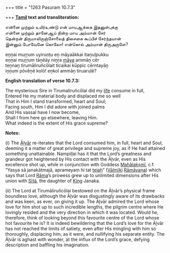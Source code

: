 +++
title = "1263 Pasuram 10.7.3"

+++
**[Tamil](/definition/tamil#history "show Tamil definitions") text and transliteration:**

என்னை முற்றும் உயிர்உண்டு என் மாயஆக்கை இதனுள்புக்கு  
என்னை முற்றும் தானேஆய் நின்ற மாய அம்மான் சேர்  
தென்நன் திருமாலிருஞ்சோலைத் திசைகை கூப்பிச் சேர்ந்தயான்  
இன்னும் போவேனே கொலோ! என்கொல் அம்மான் திருஅருளே?

eṉṉai muṟṟum uyiruṇṭu eṉ māyaākkai itaṉuḷpukku  
eṉṉai muṟṟum tāṉēāy niṉṟa [māya](/definition/maya#vaishnavism "show māya definitions") ammāṉ cēr  
teṉnaṉ tirumāliruñcōlait ticaikai kūppic cērntayāṉ  
iṉṉum pōvēṉē kolō! eṉkol ammāṉ tiruaruḷē?

**English translation of verse 10.7.3:**

The mysterious Sire in Tirumaliruñcōlai did my [life](/definition/life#history "show life definitions") consume in full,  
Entered He my material body and displaced me so well  
That in Him I stand transformed, heart and Soul;  
Facing south, Him I did adore with joined palms  
And His vassal have I now become,  
Shall I from here go elsewhere, leaving Him.  
What indeed is the extent of His grace supreme?

**Notes:**

\(i\) The [Āḻvār](/definition/aḻvar#vaishnavism "show Āḻvār definitions") re-iterates that the Lord consumed him, in full, heart and Soul, deeming it a matter of great privilege and supreme joy, as if He had attained something unattainable. Nampiḷḷai has it that the Lord’s greatness and grandeur got heightened by His contact with the Āḻvār, even as His excellence shot up, while in conjunction with Goddess [Mahālakṣmī](/definition/mahalakshmi#vaishnavism "show Mahālakṣmī definitions"), c.f. “Yasya sā janakātmajā, aprameyaṃ hi tat [tejaḥ](/definition/tejah#history "show tejaḥ definitions")” ([Vālmīki](/definition/valmiki#vaishnavism "show Vālmīki definitions") [Rāmāyaṇa](/definition/ramayana#vaishnavism "show Rāmāyaṇa definitions")) which says that Lord [Rāma](/definition/rama#vaishnavism "show Rāma definitions")’s prowess grew up to unlimited dimensions after His union with [Sītā](/definition/sita#vaishnavism "show Sītā definitions"), the daughter of [King](/definition/king#history "show King definitions") Janaka.

\(ii\) The Lord at Tirumāliruñcōlai bestowed on the Āḻvār’s physical frame boundless love, although the Āḻvār was disgustingly aware of its drawbacks and was keen, as ever, on giving it up. The Āḻvār admired the Lord whose love for him shot up to such incredible lengths, the pilgrim centre where He lovingly resided and the very direction in which it was located. Would he, therefore, think of looking beyond this favourite centre of the Lord whose hot favourite he is? It is indeed bewildering that the Lord’s love for the Āḻvār has not reached the limits of satiety, even after His mingling with him so thoroughly, displacing him, as it were, and nullifying his separate entity. The Āḻvār is aghast with wonder, at the influx of the Lord’s grace, defying description and baffling his imagination.


